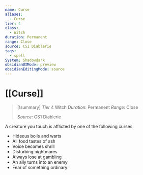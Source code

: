 ```yaml
---
name: Curse
aliases:
  - Curse
tier: 4
class:
  - Witch
duration: Permanent
range: Close
source: CS1 Diablerie
tags:
  - spell
System: Shadowdark
obsidianUIMode: preview
obsidianEditingMode: source
---
```

 # [[Curse]]

>[!summary]
> *Tier* 4
> Witch
> *Duration*: Permanent
> *Range*: Close
> 
> *Source:* CS1 Diablerie

A creature you touch is afflicted by one of the following curses: 
- Hideous boils and warts
- All food tastes of ash
- Voice becomes shrill
- Disturbing nightmares
- Always lose at gambling
- An ally turns into an enemy
- Fear of something ordinary


